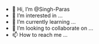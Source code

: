 - 👋 Hi, I’m @Singh-Paras
- 👀 I’m interested in ...
- 🌱 I’m currently learning ...
- 💞️ I’m looking to collaborate on ...
- 📫 How to reach me ...

<!---
Singh-Paras/Singh-Paras is a ✨ special ✨ repository because its `README.md` (this file) appears on your GitHub profile.
You can click the Preview link to take a look at your changes.
--->
